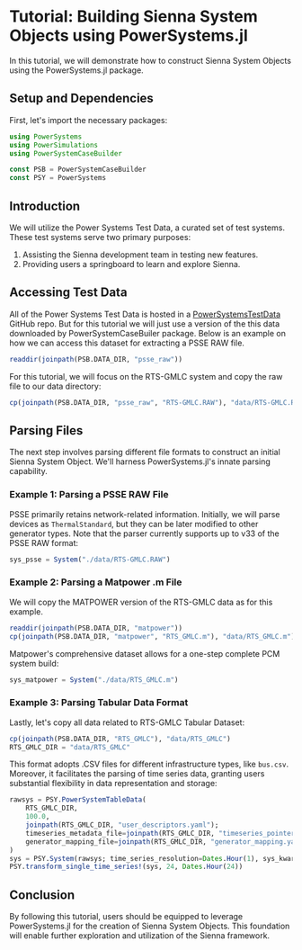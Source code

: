 # Tutorial: Building Sienna System Objects using PowerSystems.jl

In this tutorial, we will demonstrate how to construct Sienna System Objects using the PowerSystems.jl package.

## Setup and Dependencies

First, let's import the necessary packages:

```julia
using PowerSystems
using PowerSimulations
using PowerSystemCaseBuilder

const PSB = PowerSystemCaseBuilder
const PSY = PowerSystems
```

## Introduction

We will utilize the Power Systems Test Data, a curated set of test systems. These test systems serve two primary purposes:

 1. Assisting the Sienna development team in testing new features.
 2. Providing users a springboard to learn and explore Sienna.

## Accessing Test Data
All of the Power Systems Test Data is hosted in a [PowerSystemsTestData](https://github.com/NREL-Sienna/PowerSystemsTestData) GitHub repo. But for this tutorial we will just use a version of the this data downloaded by PowerSystemCaseBuiler package.
Below is an example on how we can access this dataset for extracting a PSSE RAW file.
```julia
readdir(joinpath(PSB.DATA_DIR, "psse_raw"))
```
For this tutorial, we will focus on the RTS-GMLC system and copy the raw file to our data directory:

```julia
cp(joinpath(PSB.DATA_DIR, "psse_raw", "RTS-GMLC.RAW"), "data/RTS-GMLC.RAW")
```

## Parsing Files

The next step involves parsing different file formats to construct an initial Sienna System Object. We'll harness PowerSystems.jl's innate parsing capability.

### Example 1: Parsing a PSSE RAW File

PSSE primarily retains network-related information. Initially, we will parse devices as `ThermalStandard`, but they can be later modified to other generator types. Note that the parser currently supports up to v33 of the PSSE RAW format:

```julia
sys_psse = System("./data/RTS-GMLC.RAW")
```

### Example 2: Parsing a Matpower .m File

We will  copy the MATPOWER version of the RTS-GMLC data as for this example.

```julia
readdir(joinpath(PSB.DATA_DIR, "matpower"))
cp(joinpath(PSB.DATA_DIR, "matpower", "RTS_GMLC.m"), "data/RTS_GMLC.m")
```

Matpower's comprehensive dataset allows for a one-step complete PCM system build:

```julia
sys_matpower = System("./data/RTS_GMLC.m")
```

### Example 3: Parsing Tabular Data Format

Lastly, let's copy all data related to RTS-GMLC Tabular Dataset:

```julia
cp(joinpath(PSB.DATA_DIR, "RTS_GMLC"), "data/RTS_GMLC")
RTS_GMLC_DIR = "data/RTS_GMLC"
```


This format adopts .CSV files for different infrastructure types, like `bus.csv`. Moreover, it facilitates the parsing of time series data, granting users substantial flexibility in data representation and storage:

```julia
rawsys = PSY.PowerSystemTableData(
    RTS_GMLC_DIR,
    100.0,
    joinpath(RTS_GMLC_DIR, "user_descriptors.yaml");
    timeseries_metadata_file=joinpath(RTS_GMLC_DIR, "timeseries_pointers.json"),
    generator_mapping_file=joinpath(RTS_GMLC_DIR, "generator_mapping.yaml"),
)
sys = PSY.System(rawsys; time_series_resolution=Dates.Hour(1), sys_kwargs...)
PSY.transform_single_time_series!(sys, 24, Dates.Hour(24))
```

## Conclusion

By following this tutorial, users should be equipped to leverage PowerSystems.jl for the creation of Sienna System Objects. This foundation will enable further exploration and utilization of the Sienna framework.
